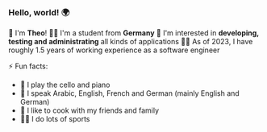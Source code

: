 ### Hello, world! 🌍

👋 I'm **Theo**!
🧑‍🎓 I'm a student from **Germany**
🧠 I'm interested in **developing, testing and administrating** all kinds of applications
🧑‍💻 As of 2023, I have roughly 1.5 years of working experience as a software engineer

⚡ Fun facts:
  - 🎵 I play the cello and piano
  - 💬 I speak Arabic, English, French and German (mainly English and German)
  - 🥗 I like to cook with my friends and family
  - 🏊‍♂️ I do lots of sports
